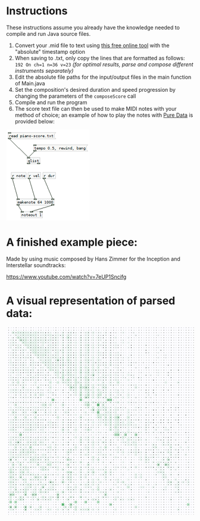# Instructions
These instructions assume you already have the knowledge needed to compile and run Java source files.

1. Convert your .mid file to text using [this free online tool](http://flashmusicgames.com/midi/mid2txt.php) with the "absolute" timestamp option
2. When saving to .txt, only copy the lines that are formatted as follows: `192 On ch=1 n=36 v=23` *(for optimal results, parse and compose different instruments separately)*
3. Edit the absolute file paths for the input/output files in the main function of Main.java
4. Set the composition's desired duration and speed progression by changing the parameters of the `composeScore` call
5. Compile and run the program
6. The score text file can then be used to make MIDI notes with your method of choice; an example of how to play the notes with [Pure Data](https://puredata.info/) is provided below: 

![](https://raw.githubusercontent.com/Bennett-Lynch/Markov/master/samples/pure-data-setup.png)

# A finished example piece:
Made by using music composed by Hans Zimmer for the Inception and Interstellar soundtracks:

https://www.youtube.com/watch?v=7eUP1Sncifg

# A visual representation of parsed data:
![](https://raw.githubusercontent.com/Bennett-Lynch/Markov/master/samples/visual-representation.png)
